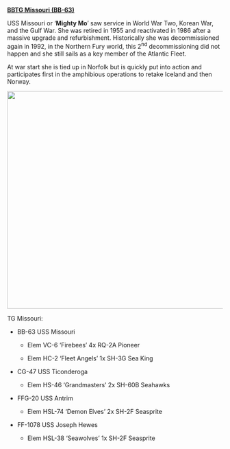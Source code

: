 [**BBTG Missouri
(BB-63)**](https://en.wikipedia.org/wiki/USS_Missouri_(BB-63))

USS Missouri or ‘**Mighty Mo**’ saw service in World War Two, Korean
War, and the Gulf War. She was retired in 1955 and reactivated in 1986
after a massive upgrade and refurbishment. Historically she was
decommissioned again in 1992, in the Northern Fury world, this
2<sup>nd</sup> decommissioning did not happen and she still sails as a
key member of the Atlantic Fleet.

At war start she is tied up in Norfolk but is quickly put into action
and participates first in the amphibious operations to retake Iceland
and then Norway.

<img src="/assets\images\nato\us\navy\battleships\missouri\media\image1.jpg" style="width:7.04167in;height:5.28125in" />

TG Missouri:

-   BB-63 USS Missouri

    -   Elem VC-6 ‘Firebees’ 4x RQ-2A Pioneer

    -   Elem HC-2 ‘Fleet Angels’ 1x SH-3G Sea King

-   CG-47 USS Ticonderoga

    -   Elem HS-46 ‘Grandmasters’ 2x SH-60B Seahawks

-   FFG-20 USS Antrim

    -   Elem HSL-74 ‘Demon Elves’ 2x SH-2F Seasprite

-   FF-1078 USS Joseph Hewes

    -   Elem HSL-38 ‘Seawolves’ 1x SH-2F Seasprite
